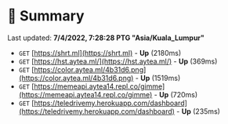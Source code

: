 # 📖 Summary
Last updated: **7/4/2022, 7:28:28 PTG "Asia/Kuala_Lumpur"**

- `GET` [https://shrt.ml](https://shrt.ml) - **Up** (2180ms)
- `GET` [https://hst.aytea.ml/](https://hst.aytea.ml/) - **Up** (369ms)
- `GET` [https://color.aytea.ml/4b31d6.png](https://color.aytea.ml/4b31d6.png) - **Up** (1519ms)
- `GET` [https://memeapi.aytea14.repl.co/gimme](https://memeapi.aytea14.repl.co/gimme) - **Up** (720ms)
- `GET` [https://teledrivemy.herokuapp.com/dashboard](https://teledrivemy.herokuapp.com/dashboard) - **Up** (235ms)
